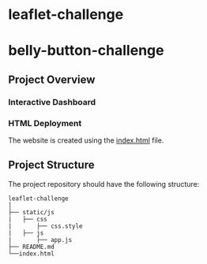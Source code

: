 # leaflet-challenge
# belly-button-challenge

## Project Overview


### Interactive Dashboard


### HTML Deployment
The website is created using the [index.html](https://github.com/EdGonz44/leaflet-challenge/blob/main/index.html) file.


## Project Structure

The project repository should have the following structure:

```plaintext
leaflet-challenge
│
├── static/js
|   ├── css
|       ├── css.style
|   ├── js
|       ├── app.js
├── README.md
└──index.html


```
